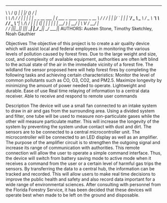 __          ___ _     _  __ _             _____                          
\ \        / (_) |   | |/ _(_)           / ____|                         
 \ \  /\  / / _| | __| | |_ _ _ __ ___  | (___   ___ _ ____   _____ _ __ 
  \ \/  \/ / | | |/ _` |  _| | '__/ _ \  \___ \ / _ \ '__\ \ / / _ \ '__|
   \  /\  /  | | | (_| | | | | | |  __/  ____) |  __/ |   \ V /  __/ |   
    \/  \/   |_|_|\__,_|_| |_|_|  \___| |_____/ \___|_|    \_/ \___|_| 
AUTHORS: Austen Stone, Timothy Sketchley, Noah Gauthier

Objectives
The objective of this project is to create a air quality device which will assist local and federal employees in monitoring the various levels of pollution caused by forest fires.  Due to the large weight and size, cost, and complexity of available equipment, authorities are often left blind to the actual state of the air in the immediate vicinity of a forest fire.  The wildland fire sensor proposed here will help forest fires by completing the following tasks and achieving certain characteristics:
Monitor the level of common pollutants such as CO, O3, CO2, and PM2.5.
Maximize longevity by minimizing the amount of power needed to operate.
Lightweight and durable.
Ease of use
Real time relaying of information to a central data receiver.
Able to receive and respond to remote user commands	

Description
The device will use a small fan connected to an intake system to draw in air and gas from the surrounding area.  Using a divided system and filter, one tube will be used to measure non-particulate gases while the other will measure particulate matter.  This will increase the longevity of the system by preventing the system undue contact with dust and dirt.  The sensors are to be connected to a central microcontroller unit.  The microcontroller will be connected to an LED display as well as an amplifier.  The purpose of the amplifier circuit is to strengthen the outgoing signal and increase its range of communication with authorities.  This remote connection will allow the user to operate a simple command interface.  Thus, the device will switch from battery saving mode to active mode when it receives a command from the user or a certain level of harmful gas trips the sensors.  By transferring the data to a central hub, the information can be tracked and recorded.  This will allow users to make real time decisions to improve the public health and safety and also record data important for a wide range of environmental sciences.  After consulting with personnel from the Florida Forestry Service, it has been decided that these devices will operate best when made to be left on the ground and disposable.
